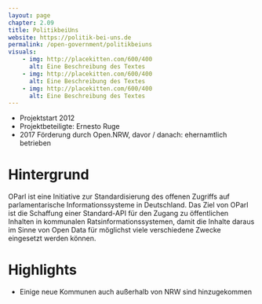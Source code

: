 ```yaml
---
layout: page
chapter: 2.09
title: PolitikbeiUns
website: https://politik-bei-uns.de
permalink: /open-government/politikbeiuns
visuals:
    - img: http://placekitten.com/600/400
      alt: Eine Beschreibung des Textes
    - img: http://placekitten.com/600/400
      alt: Eine Beschreibung des Textes
    - img: http://placekitten.com/600/400
      alt: Eine Beschreibung des Textes
---
```


* Projektstart 2012
* Projektbeteiligte: Ernesto Ruge
* 2017 Förderung durch Open.NRW, davor / danach: ehernamtlich betrieben


# Hintergrund

OParl ist eine Initiative zur Standardisierung des offenen Zugriffs auf parlamentarische Informationssysteme in Deutschland. Das Ziel von OParl ist die Schaffung einer Standard-API für den Zugang zu öffentlichen Inhalten in kommunalen Ratsinformationssystemen, damit die Inhalte daraus im Sinne von Open Data für möglichst viele verschiedene Zwecke eingesetzt werden können. 


# Highlights

* Einige neue Kommunen auch außerhalb von NRW sind hinzugekommen

